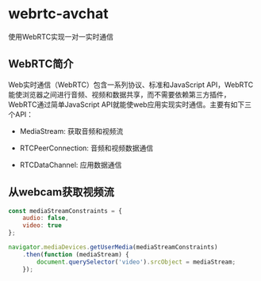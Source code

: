 # webrtc-avchat

使用WebRTC实现一对一实时通信

## WebRTC简介

Web实时通信（WebRTC）包含一系列协议、标准和JavaScript API，WebRTC能使浏览器之间进行音频、视频和数据共享，而不需要依赖第三方插件，WebRTC通过简单JavaScript API就能使web应用实现实时通信。主要有如下三个API：

* MediaStream: 获取音频和视频流

* RTCPeerConnection: 音频和视频数据通信

* RTCDataChannel: 应用数据通信

## 从webcam获取视频流

```javascript
const mediaStreamConstraints = {
    audio: false,
    video: true
};

navigator.mediaDevices.getUserMedia(mediaStreamConstraints)
    .then(function (mediaStream) {
        document.querySelector('video').srcObject = mediaStream;
    });
```
